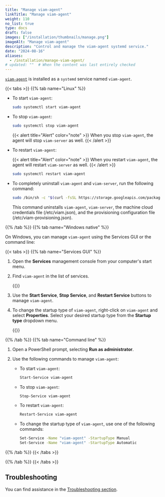 ```yaml
---
title: "Manage viam-agent"
linkTitle: "Manage viam-agent"
weight: 110
no_list: true
type: docs
draft: false
images: ["/installation/thumbnails/manage.png"]
imageAlt: "Manage viam-agent"
description: "Control and manage the viam-agent systemd service."
date: "2024-08-16"
aliases:
  - /installation/manage-viam-agent/
# updated: ""  # When the content was last entirely checked
---
```


[`viam-agent`](/manage/reference/viam-agent/) is installed as a `systemd` service named `viam-agent`.

{{< tabs >}}
{{% tab name="Linux" %}}

- To start `viam-agent`:

  ```sh {class="command-line" data-prompt="$"}
  sudo systemctl start viam-agent
  ```

- To stop `viam-agent`:

  ```sh {class="command-line" data-prompt="$"}
  sudo systemctl stop viam-agent
  ```

  {{< alert title="Alert" color="note" >}}
  When you stop `viam-agent`, the agent will stop `viam-server` as well.
  {{< /alert >}}

- To restart `viam-agent`:

  {{< alert title="Alert" color="note" >}}
  When you restart `viam-agent`, the agent will restart `viam-server` as well.
  {{< /alert >}}

  ```sh {class="command-line" data-prompt="$"}
  sudo systemctl restart viam-agent
  ```

- To completely uninstall `viam-agent` and `viam-server`, run the following command:

  ```sh {class="command-line" data-prompt="$"}
  sudo /bin/sh -c "$(curl -fsSL https://storage.googleapis.com/packages.viam.com/apps/viam-agent/uninstall.sh)"
  ```

  This command uninstalls `viam-agent`, `viam-server`, the machine cloud credentials file (<file>/etc/viam.json</file>), and the provisioning configuration file (<file>/etc/viam-provisioning.json</file>).

{{% /tab %}}
{{% tab name="Windows native" %}}

On Windows, you can manage `viam-agent` using the Services GUI or the command line:

{{< tabs >}}
{{% tab name="Services GUI" %}}

1. Open the **Services** management console from your computer's start menu.

1. Find `viam-agent` in the list of services.

   {{<imgproc src="/manage/viam-agent-windows-services-manager.png" resize="x1100" declaredimensions=true alt="Windows Services manager with viam-agent highlighted." style="max-width:600px" class="shadow imgzoom" >}}

1. Use the **Start Service**, **Stop Service**, and **Restart Service** buttons to manage `viam-agent`.

1. To change the startup type of `viam-agent`, right-click on `viam-agent` and select **Properties**.
   Select your desired startup type from the **Startup type** dropdown menu.

   {{<imgproc src="/manage/startup-type-windows.png" resize="x1000" declaredimensions=true alt="Windows Services manager with viam-agent properties open." style="max-width:350px" class="shadow imgzoom" >}}

{{% /tab %}}
{{% tab name="Command line" %}}

1. Open a PowerShell prompt, selecting **Run as administrator**.

1. Use the following commands to manage `viam-agent`:

   - To start `viam-agent`:

     ```sh {class="command-line" data-prompt="$"}
     Start-Service viam-agent
     ```

   - To stop `viam-agent`:

     ```sh {class="command-line" data-prompt="$"}
     Stop-Service viam-agent
     ```

   - To restart `viam-agent`:

     ```sh {class="command-line" data-prompt="$"}
     Restart-Service viam-agent
     ```

   - To change the startup type of `viam-agent`, use one of the following commands:

     ```sh {class="command-line" data-prompt="$"}
     Set-Service -Name "viam-agent" -StartupType Manual
     Set-Service -Name "viam-agent" -StartupType Automatic
     ```

{{% /tab %}}
{{< /tabs >}}

{{% /tab %}}
{{< /tabs >}}

## Troubleshooting

You can find assistance in the [Troubleshooting section](/manage/troubleshoot/troubleshoot/).

